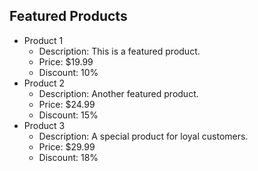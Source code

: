 ## Featured Products

- Product 1
  - Description: This is a featured product.
  - Price: $19.99
  - Discount: 10%
- Product 2
  - Description: Another featured product.
  - Price: $24.99
  - Discount: 15%  <!-- Add this line for Coffehut_Wallet Discount -->
- Product 3
  - Description: A special product for loyal customers.
  - Price: $29.99
  - Discount: 18%  <!-- Add this line for Loyal Customer Discount -->
